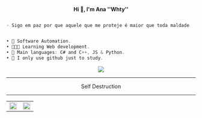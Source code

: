<p align='center'>
  <b>Hi 🤍, I'm Ana ''Whty'' </b><br>
  



```

◦ Sigo em paz por que aquele que me proteje é maior que toda maldade

```
```csharp

• 🤖 Software Automation.
• 👨🏻‍💻 Learning Web development.
• 🌟 Main languages: C# and C++, JS & Python.
• 📌 I only use github just to study.
```

<div align="center">
  <img src="https://media.discordapp.net/attachments/1407877456916123788/1407879229500031177/f5aabe9e2e6b3f9ee334f48b281a7992.jpg?ex=68a7b535&is=68a663b5&hm=959e2c408b7cd40f5442b9087b0d2e6e1a6fdd538fbf92812a069b13cd77f2a2&=&format=webp">
</div>

--------------------------------------
										
 <p align="center"> Self Destruction

--------------------------------------

<table align="center">
  <tr>
    <td align="center">
      <a href="https://instagram.com/anawhty">
        <img align="center" alt="Instagram" width="20px" src="https://simpleicons.vercel.app/instagram/6366f1" />
      </a>
    </td>
    <td align="center">
      <a href="https://twitch.com/anawhty">
        <img align="center" alt="Twitch" width="20px" src="https://simpleicons.now.sh/twitch/6366f1" />
      </a>
    </td>
  </tr>
</table>
